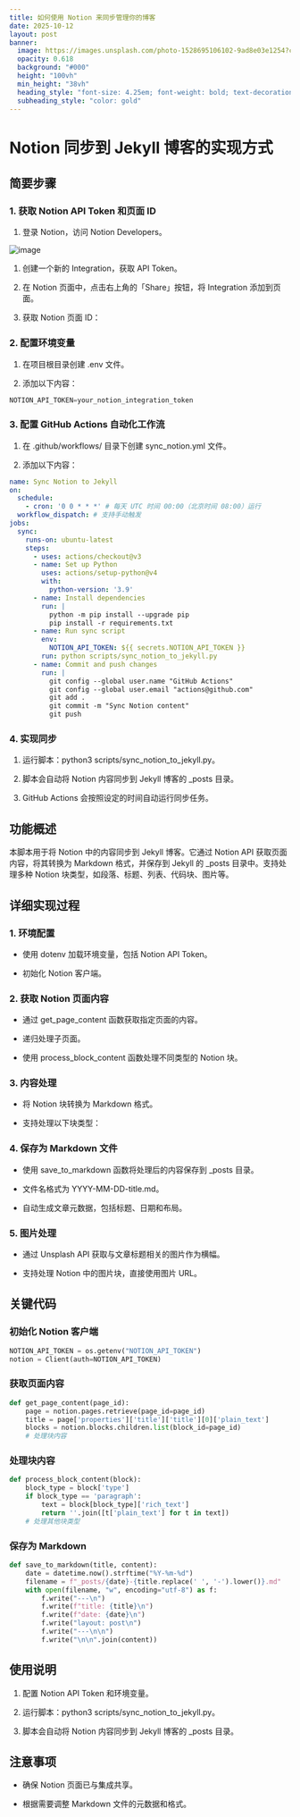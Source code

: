 ```yaml
---
title: 如何使用 Notion 来同步管理你的博客
date: 2025-10-12
layout: post
banner:
  image: https://images.unsplash.com/photo-1528695106102-9ad8e03e1254?crop=entropy&cs=tinysrgb&fit=max&fm=jpg&ixid=M3w2OTIwMzJ8MHwxfHJhbmRvbXx8fHx8fHx8fDE3NjAyNzg1OTR8&ixlib=rb-4.1.0&q=80&w=1080
  opacity: 0.618
  background: "#000"
  height: "100vh"
  min_height: "38vh"
  heading_style: "font-size: 4.25em; font-weight: bold; text-decoration: underline"
  subheading_style: "color: gold"
---
```


# Notion 同步到 Jekyll 博客的实现方式

## 简要步骤

### 1. 获取 Notion API Token 和页面 ID

1. 登录 Notion，访问 Notion Developers。

![image](https://prod-files-secure.s3.us-west-2.amazonaws.com/a7a0cc5a-89b9-4cda-8686-1fba0ca52f40/d19c1afe-dea5-4312-9333-786b0ba83054/image.png?X-Amz-Algorithm=AWS4-HMAC-SHA256&X-Amz-Content-Sha256=UNSIGNED-PAYLOAD&X-Amz-Credential=ASIAZI2LB466VKQLG3AA%2F20251012%2Fus-west-2%2Fs3%2Faws4_request&X-Amz-Date=20251012T141633Z&X-Amz-Expires=3600&X-Amz-Security-Token=IQoJb3JpZ2luX2VjEIX%2F%2F%2F%2F%2F%2F%2F%2F%2F%2FwEaCXVzLXdlc3QtMiJHMEUCIGlkPhThpYztsCa%2FM0yjTrN8tqu2mEgIPcsj76YpSRZeAiEA6JxLE8J0EJcoqx3a7wVxTxwAKTaKrQjMc7ArKH2LArAq%2FwMILhAAGgw2Mzc0MjMxODM4MDUiDLTC6gNx6zjfII0INCrcA7pZSstXE3xhbX41S2BWtBMwpFpmmdjBa0lXw2Y6hl0Z0634aWgw7RgyBTy8uR9vJG%2Bdw2E%2BGePFg98zh%2FCIK4ei4v1c5thlcEXeqsOp08Dwsnlt8dJJVry%2FycxLjYp91hyVPH8piw%2BDWLWF1%2BGNb790rAkoGptiaxXVHlg6cit%2BzFuAQ1QiIxbmGJ7VcXOizi45pPI6vTMFJ0AkXrETAah1sjWORVhcXHBC%2BsRl5kRbJflsiqPsqB4f8YzkRVBxMRdepIryCQ2U%2FVJzahc1Re2jwnag11Wa%2Bvqj0xRvh8jmcWuSpvPubg3UJ3UfIZasE3mqo%2FurbfeFOnRM6W%2FsTNLAEmOAirmYGlGuYtSIaqxRdyXkIZbQ0pSHUVb4gWiH25CmKBQ6SSEJAIzAinFqkeixvtY7sjpm9X7Ha6Rb8NKS5iTNEn0gSF0fNTYGpacyxIFJRE3eRSv%2F1uhGAtB2beM9NH3iOIhv093gFMmzd0uwISSMUOPEAqudBnn9YdDEwl1qn4RxXcuy9YeJ%2B6kef2K71YKNyyy62IVmMbSA%2BuYV7pkqD53Rnuz%2FmQXZ2RspUxjXpEKfbgCfZAK887loouto2rjwV7uxcxo%2FrzkC4H9%2F0Tjp6D93h2m6f9S9MKDNrscGOqUBzI936tAk%2FP6wSBXQtNACbFOJlaF1xIpnX9IP8fAqW5kc20jq0vYgzW4fCqrFN1AmBCq6uwM%2FMm8c6bq%2BkGrrAK4rwcVeUyWFzeGjlf5Ju7ptdAW4UZUb0y0vVHztma24TcybF2rfF%2FqVoaJDd7q9NdBcjTcK9S488P9PqtigqL%2B5Eu7zCBLPMS0OsbXxNWCzfSGrf%2F7e7cc%2Fg%2BDqbT5P%2FHA%2BAw2Z&X-Amz-Signature=00935aefa9878fe49f4d8b976c30016cdce0bb3b1548d45c6f1a7a0fce4b02b4&X-Amz-SignedHeaders=host&x-amz-checksum-mode=ENABLED&x-id=GetObject)

1. 创建一个新的 Integration，获取 API Token。

1. 在 Notion 页面中，点击右上角的「Share」按钮，将 Integration 添加到页面。

1. 获取 Notion 页面 ID：


### 2. 配置环境变量

1. 在项目根目录创建 .env 文件。

1. 添加以下内容：

```javascript
NOTION_API_TOKEN=your_notion_integration_token
```

### 3. 配置 GitHub Actions 自动化工作流

1. 在 .github/workflows/ 目录下创建 sync_notion.yml 文件。

1. 添加以下内容：

```yaml
name: Sync Notion to Jekyll
on:
  schedule:
    - cron: '0 0 * * *' # 每天 UTC 时间 00:00（北京时间 08:00）运行
  workflow_dispatch: # 支持手动触发
jobs:
  sync:
    runs-on: ubuntu-latest
    steps:
      - uses: actions/checkout@v3
      - name: Set up Python
        uses: actions/setup-python@v4
        with:
          python-version: '3.9'
      - name: Install dependencies
        run: |
          python -m pip install --upgrade pip
          pip install -r requirements.txt
      - name: Run sync script
        env:
          NOTION_API_TOKEN: ${{ secrets.NOTION_API_TOKEN }}
        run: python scripts/sync_notion_to_jekyll.py
      - name: Commit and push changes
        run: |
          git config --global user.name "GitHub Actions"
          git config --global user.email "actions@github.com"
          git add .
          git commit -m "Sync Notion content"
          git push
```

### 4. 实现同步

1. 运行脚本：python3 scripts/sync_notion_to_jekyll.py。

1. 脚本会自动将 Notion 内容同步到 Jekyll 博客的 _posts 目录。

1. GitHub Actions 会按照设定的时间自动运行同步任务。

## 功能概述

本脚本用于将 Notion 中的内容同步到 Jekyll 博客。它通过 Notion API 获取页面内容，将其转换为 Markdown 格式，并保存到 Jekyll 的 _posts 目录中。支持处理多种 Notion 块类型，如段落、标题、列表、代码块、图片等。

## 详细实现过程

### 1. 环境配置

- 使用 dotenv 加载环境变量，包括 Notion API Token。

- 初始化 Notion 客户端。

### 2. 获取 Notion 页面内容

- 通过 get_page_content 函数获取指定页面的内容。

- 递归处理子页面。

- 使用 process_block_content 函数处理不同类型的 Notion 块。

### 3. 内容处理

- 将 Notion 块转换为 Markdown 格式。

- 支持处理以下块类型：


### 4. 保存为 Markdown 文件

- 使用 save_to_markdown 函数将处理后的内容保存到 _posts 目录。

- 文件名格式为 YYYY-MM-DD-title.md。

- 自动生成文章元数据，包括标题、日期和布局。

### 5. 图片处理

- 通过 Unsplash API 获取与文章标题相关的图片作为横幅。

- 支持处理 Notion 中的图片块，直接使用图片 URL。

## 关键代码

### 初始化 Notion 客户端

```python
NOTION_API_TOKEN = os.getenv("NOTION_API_TOKEN")
notion = Client(auth=NOTION_API_TOKEN)
```

### 获取页面内容

```python
def get_page_content(page_id):
    page = notion.pages.retrieve(page_id=page_id)
    title = page['properties']['title']['title'][0]['plain_text']
    blocks = notion.blocks.children.list(block_id=page_id)
    # 处理块内容
```

### 处理块内容

```python
def process_block_content(block):
    block_type = block['type']
    if block_type == 'paragraph':
        text = block[block_type]['rich_text']
        return ''.join([t['plain_text'] for t in text])
    # 处理其他块类型
```

### 保存为 Markdown

```python
def save_to_markdown(title, content):
    date = datetime.now().strftime("%Y-%m-%d")
    filename = f"_posts/{date}-{title.replace(' ', '-').lower()}.md"
    with open(filename, "w", encoding="utf-8") as f:
        f.write("---\n")
        f.write(f"title: {title}\n")
        f.write(f"date: {date}\n")
        f.write("layout: post\n")
        f.write("---\n\n")
        f.write("\n\n".join(content))
```

## 使用说明

1. 配置 Notion API Token 和环境变量。

1. 运行脚本：python3 scripts/sync_notion_to_jekyll.py。

1. 脚本会自动将 Notion 内容同步到 Jekyll 博客的 _posts 目录。

## 注意事项

- 确保 Notion 页面已与集成共享。

- 根据需要调整 Markdown 文件的元数据和格式。